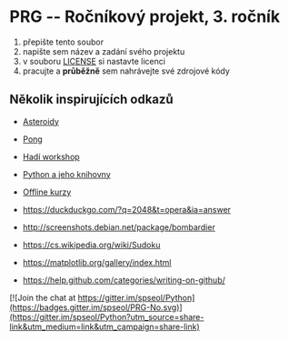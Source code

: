 # PRG -- Ročníkový projekt, 3. ročník

1. přepište tento soubor
1. napište sem název a zadání svého projektu
1. v souboru [LICENSE](LICENSE) si nastavte licenci
1. pracujte a **průběžně** sem nahrávejte své zdrojové kódy


## Několik inspirujících odkazů


* [Asteroidy](https://naucse.python.cz/2018/installfest/)
* [Pong](https://naucse.python.cz/2018/installfest/projects/pong/)
* [Hadí workshop](https://naucse.python.cz/2018/snake-hradec/)
* [Python a jeho knihovny](https://naucse.python.cz/2018/pyknihovny-jaro/)
* [Offline kurzy](https://naucse.python.cz/runs/all/)


* <https://duckduckgo.com/?q=2048&t=opera&ia=answer>
* <http://screenshots.debian.net/package/bombardier>
* <https://cs.wikipedia.org/wiki/Sudoku>
* <https://matplotlib.org/gallery/index.html>

* <https://help.github.com/categories/writing-on-github/>


[![Join the chat at https://gitter.im/spseol/Python](https://badges.gitter.im/spseol/PRG-No.svg)](https://gitter.im/spseol/Python?utm_source=share-link&utm_medium=link&utm_campaign=share-link)
